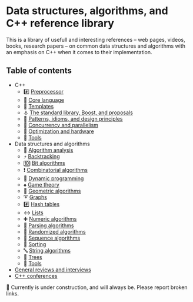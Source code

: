 # Data structures, algorithms, and C++ reference library

This is a library of usefull and interesting references – web pages, videos, books, research papers – on common data structures and algorithms with an emphasis on C++ when it comes to their implementation.

## Table of contents

- C++
	* :hash: [Preprocessor](cpp/preprocessor.md)
	* :chestnut: [Core language](cpp/core_language.md)
	* :white_square_button: [Templates](cpp/templates.md)
	* :anchor: [The standard library, Boost, and proposals](cpp/std_library.md)
	* :bookmark_tabs: [Patterns, idioms, and design principles](cpp/patterns_and_idioms.md)
	* :twisted_rightwards_arrows: [Concurrency and parallelism](cpp/concurrency_and_parallelism.md)
	* :rocket: [Optimization and hardware](cpp/optimization_and_hardware.md)
	* :wrench: [Tools](cpp/tools.md)
- Data structures and algorithms
	* :microscope: [Algorithm analysis](data_structures_and_algorithms/algorithm_analysis.md)
	* :arrow_heading_up: [Backtracking](data_structures_and_algorithms/backtracking.md)
	* :keycap_ten: [Bit algorithms](data_structures_and_algorithms/bit_algorithms.md)
	* :exclamation: [Combinatorial algorithms](data_structures_and_algorithms/combinatorics.md)
	* :pushpin: [Dynamic programming](data_structures_and_algorithms/dynamic_programming.md)
	* :spades: [Game theory](data_structures_and_algorithms/game_theory.md)
	* :triangular_ruler: [Geometric algorithms](data_structures_and_algorithms/geometric.md)
	* :curly_loop: [Graphs](data_structures_and_algorithms/graphs.md)
	* :hash: [Hash tables](data_structures_and_algorithms/hash_tables.md)
	* :left_right_arrow: [Lists](data_structures_and_algorithms/lists.md)
	* :heavy_plus_sign: [Numeric algorithms](data_structures_and_algorithms/numeric.md)
	* :symbols: [Parsing algorithms](data_structures_and_algorithms/parsing.md)
	* :game_die: [Randomized algorithms](data_structures_and_algorithms/random.md)
	* :1234: [Sequence algorithms](data_structures_and_algorithms/sequence.md)
	* :signal_strength: [Sorting](data_structures_and_algorithms/sorting.md)
	* :abc: [String algorithms](data_structures_and_algorithms/string.md)
	* :deciduous_tree: [Trees](data_structures_and_algorithms/trees.md)
	* :wrench: [Tools](data_structures_and_algorithms/tools.md)
- [General reviews and interviews](general_reviews.md)
- [C++ conferences](cpp/conferences.md)

<!-- * [People](people.md) -->

<!--
- Miscellaneous funny stuff:
http://www.cs.columbia.edu/~evs/songs/
-->

:construction: Currently is under construction, and will always be. Please report broken links.

<!-- :hourglass: Optimization -->

